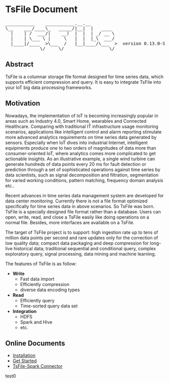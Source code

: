 <!--

    Licensed to the Apache Software Foundation (ASF) under one
    or more contributor license agreements.  See the NOTICE file
    distributed with this work for additional information
    regarding copyright ownership.  The ASF licenses this file
    to you under the Apache License, Version 2.0 (the
    "License"); you may not use this file except in compliance
    with the License.  You may obtain a copy of the License at

        http://www.apache.org/licenses/LICENSE-2.0

    Unless required by applicable law or agreed to in writing,
    software distributed under the License is distributed on an
    "AS IS" BASIS, WITHOUT WARRANTIES OR CONDITIONS OF ANY
    KIND, either express or implied.  See the License for the
    specific language governing permissions and limitations
    under the License.

-->

# TsFile Document
<pre>
___________    ___________.__.__          
\__    ___/____\_   _____/|__|  |   ____  
  |    | /  ___/|    __)  |  |  | _/ __ \ 
  |    | \___ \ |     \   |  |  |_\  ___/ 
  |____|/____  >\___  /   |__|____/\___  >  version 0.13.0-SNAPSHOT
             \/     \/                 \/  
</pre>
## Abstract

TsFile is a columnar storage file format designed for time series data, which supports efficient compression and query. It is easy to integrate TsFile into your IoT big data processing frameworks.


## Motivation

Nowadays, the implementation of IoT is becoming increasingly popular in areas such as Industry 4.0, Smart Home, wearables and Connected Healthcare. Comparing with traditional IT infrastructure usage monitoring scenarios, applications like intelligent control and alarm reporting stimulate more advanced analytics requirements on time series data generated by sensors. Especially when IoT dives into industrial Internet, intelligent equipments produce one to two orders of magnitudes of data more than consumer-oriented IoT, where analytics comes more complicated to get actionable insights. As an illustrative example, a single wind turbine can generate hundreds of data points every 20 ms for fault detection or prediction through a set of sophisticated operations against time series by data scientists, such as signal decomposition and filtration, segmentation for varied working conditions, pattern matching, frequency domain analysis etc..

Recent advances in time series data management system are developed for data center monitoring. Currently there is not a file format optimized specifically for time series data in above scenarios. So TsFile was born. TsFile is a specially designed file format rather than a database. Users can open, write, read, and close a TsFile easily like doing operations on a normal file. Besides, more interfaces are available on a TsFile.

The target of TsFile project is to support: high ingestion rate up to tens of million data points per second and rare updates only for the correction of low quality data; compact data packaging and deep compression for long-live historical data; traditional sequential and conditional query, complex exploratory query, signal processing, data mining and machine learning.

The features of TsFile is as follow:

* **Write**
	* Fast data import
	* Efficiently compression
	* diverse data encoding types
* **Read**
	* Efficiently query 
	* Time-sorted query data set
* **Integration**
	* HDFS
	* Spark and Hive
	* etc. 

## Online Documents
* [Installation](https://github.com/thulab/tsfile/wiki/Installation)
* [Get Started](https://github.com/thulab/tsfile/wiki/Get-Started)
* [TsFile-Spark Connector](https://github.com/thulab/tsfile/wiki/TsFile-Spark-Connector)

test0